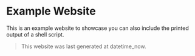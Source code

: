 # Example Website

This is an example website to showcase you can also include the printed output of a shell script.

> This website was last generated at <include>datetime_now</include>.
